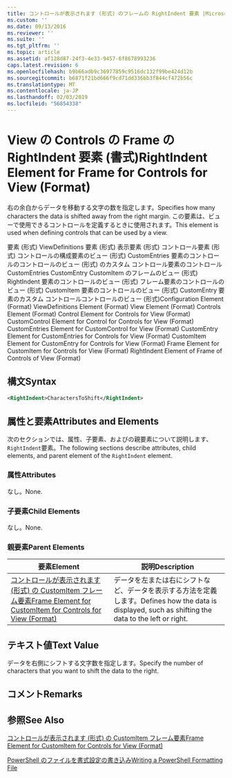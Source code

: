```yaml
---
title: コントロールが表示されます (形式) のフレームの RightIndent 要素 |Microsoft Docs
ms.custom: ''
ms.date: 09/13/2016
ms.reviewer: ''
ms.suite: ''
ms.tgt_pltfrm: ''
ms.topic: article
ms.assetid: af128d87-24f3-4e33-9457-6f8678993236
caps.latest.revision: 6
ms.openlocfilehash: b9b66adb9c36977859c9516dc132f99be424d12b
ms.sourcegitcommit: b6871f21bd666f9cd71dd336bb3f844cf472b56c
ms.translationtype: MT
ms.contentlocale: ja-JP
ms.lasthandoff: 02/03/2019
ms.locfileid: "56854338"
---
```

# <a name="rightindent-element-for-frame-for-controls-for-view-format"></a><span data-ttu-id="3fbcf-102">View の Controls の Frame の RightIndent 要素 (書式)</span><span class="sxs-lookup"><span data-stu-id="3fbcf-102">RightIndent Element for Frame for Controls for View (Format)</span></span>

<span data-ttu-id="3fbcf-103">右の余白からデータを移動する文字の数を指定します。</span><span class="sxs-lookup"><span data-stu-id="3fbcf-103">Specifies how many characters the data is shifted away from the right margin.</span></span> <span data-ttu-id="3fbcf-104">この要素は、ビューで使用できるコントロールを定義するときに使用されます。</span><span class="sxs-lookup"><span data-stu-id="3fbcf-104">This element is used when defining controls that can be used by a view.</span></span>

<span data-ttu-id="3fbcf-105">要素 (形式) ViewDefinitions 要素 (形式) 表示要素 (形式) コントロール要素 (形式) コントロールの構成要素のビュー (形式) CustomEntries 要素のコントロールのコントロールのビュー (形式) のカスタム コントロール要素のコントロールCustomEntries CustomEntry CustomItem のフレームのビュー (形式) RightIndent 要素のコントロールのビュー (形式) フレーム要素のコントロールのビュー (形式) CustomItem 要素のコントロールのビュー (形式) CustomEntry 要素のカスタム コントロールコントロールのビュー (形式)</span><span class="sxs-lookup"><span data-stu-id="3fbcf-105">Configuration Element (Format) ViewDefinitions Element (Format) View Element (Format) Controls Element (Format) Control Element for Controls for View (Format) CustomControl Element for Control for Controls for View (Format) CustomEntries Element for CustomControl for View (Format) CustomEntry Element for CustomEntries for Controls for View (Format) CustomItem Element for CustomEntry for Controls for View (Format) Frame Element for CustomItem for Controls for View (Format) RightIndent Element of Frame of Controls of View (Format)</span></span>

## <a name="syntax"></a><span data-ttu-id="3fbcf-106">構文</span><span class="sxs-lookup"><span data-stu-id="3fbcf-106">Syntax</span></span>

```xml
<RightIndent>CharactersToShift</RightIndent>
```

## <a name="attributes-and-elements"></a><span data-ttu-id="3fbcf-107">属性と要素</span><span class="sxs-lookup"><span data-stu-id="3fbcf-107">Attributes and Elements</span></span>

<span data-ttu-id="3fbcf-108">次のセクションでは、属性、子要素、およびの親要素について説明します、`RightIndent`要素。</span><span class="sxs-lookup"><span data-stu-id="3fbcf-108">The following sections describe attributes, child elements, and parent element of the `RightIndent` element.</span></span>

### <a name="attributes"></a><span data-ttu-id="3fbcf-109">属性</span><span class="sxs-lookup"><span data-stu-id="3fbcf-109">Attributes</span></span>

<span data-ttu-id="3fbcf-110">なし。</span><span class="sxs-lookup"><span data-stu-id="3fbcf-110">None.</span></span>

### <a name="child-elements"></a><span data-ttu-id="3fbcf-111">子要素</span><span class="sxs-lookup"><span data-stu-id="3fbcf-111">Child Elements</span></span>

<span data-ttu-id="3fbcf-112">なし。</span><span class="sxs-lookup"><span data-stu-id="3fbcf-112">None.</span></span>

### <a name="parent-elements"></a><span data-ttu-id="3fbcf-113">親要素</span><span class="sxs-lookup"><span data-stu-id="3fbcf-113">Parent Elements</span></span>

|<span data-ttu-id="3fbcf-114">要素</span><span class="sxs-lookup"><span data-stu-id="3fbcf-114">Element</span></span>|<span data-ttu-id="3fbcf-115">説明</span><span class="sxs-lookup"><span data-stu-id="3fbcf-115">Description</span></span>|
|-------------|-----------------|
|[<span data-ttu-id="3fbcf-116">コントロールが表示されます (形式) の CustomItem フレーム要素</span><span class="sxs-lookup"><span data-stu-id="3fbcf-116">Frame Element for CustomItem for Controls for View (Format)</span></span>](./frame-element-for-customitem-for-controls-for-view-format.md)|<span data-ttu-id="3fbcf-117">データを左または右にシフトなど、データを表示する方法を定義します。</span><span class="sxs-lookup"><span data-stu-id="3fbcf-117">Defines how the data is displayed, such as shifting the data to the left or right.</span></span>|

## <a name="text-value"></a><span data-ttu-id="3fbcf-118">テキスト値</span><span class="sxs-lookup"><span data-stu-id="3fbcf-118">Text Value</span></span>

<span data-ttu-id="3fbcf-119">データを右側にシフトする文字数を指定します。</span><span class="sxs-lookup"><span data-stu-id="3fbcf-119">Specify the number of characters that you want to shift the data to the right.</span></span>

## <a name="remarks"></a><span data-ttu-id="3fbcf-120">コメント</span><span class="sxs-lookup"><span data-stu-id="3fbcf-120">Remarks</span></span>

## <a name="see-also"></a><span data-ttu-id="3fbcf-121">参照</span><span class="sxs-lookup"><span data-stu-id="3fbcf-121">See Also</span></span>

[<span data-ttu-id="3fbcf-122">コントロールが表示されます (形式) の CustomItem フレーム要素</span><span class="sxs-lookup"><span data-stu-id="3fbcf-122">Frame Element for CustomItem for Controls for View (Format)</span></span>](./frame-element-for-customitem-for-controls-for-view-format.md)

[<span data-ttu-id="3fbcf-123">PowerShell のファイルを書式設定の書き込み</span><span class="sxs-lookup"><span data-stu-id="3fbcf-123">Writing a PowerShell Formatting File</span></span>](./writing-a-powershell-formatting-file.md)
